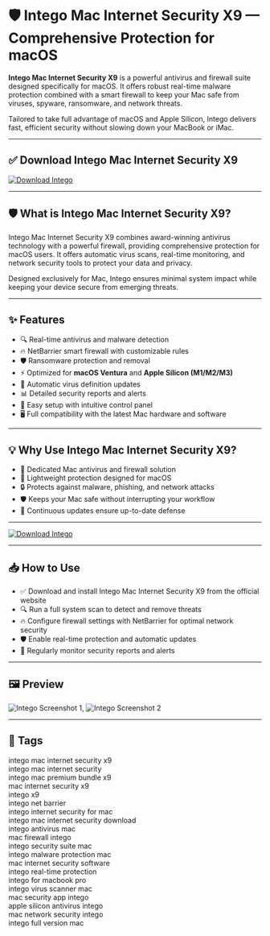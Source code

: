 # 🛡️ Intego Mac Internet Security X9 — Comprehensive Protection for macOS

**Intego Mac Internet Security X9** is a powerful antivirus and firewall suite designed specifically for macOS. It offers robust real-time malware protection combined with a smart firewall to keep your Mac safe from viruses, spyware, ransomware, and network threats.

Tailored to take full advantage of macOS and Apple Silicon, Intego delivers fast, efficient security without slowing down your MacBook or iMac.

---

## ✅ Download Intego Mac Internet Security X9  
[![Download Intego](https://img.shields.io/badge/Download-Intego-blueviolet)](#)

---

## 🛡️ What is Intego Mac Internet Security X9?

Intego Mac Internet Security X9 combines award-winning antivirus technology with a powerful firewall, providing comprehensive protection for macOS users. It offers automatic virus scans, real-time monitoring, and network security tools to protect your data and privacy.

Designed exclusively for Mac, Intego ensures minimal system impact while keeping your device secure from emerging threats.

---

## ✨ Features

- 🔍 Real-time antivirus and malware detection  
- 🔥 NetBarrier smart firewall with customizable rules  
- 🛡 Ransomware protection and removal  
- ⚡️ Optimized for **macOS Ventura** and **Apple Silicon (M1/M2/M3)**  
- 🔄 Automatic virus definition updates  
- 📊 Detailed security reports and alerts  
- 🧰 Easy setup with intuitive control panel  
- 🖥 Full compatibility with the latest Mac hardware and software  

---

## 💡 Why Use Intego Mac Internet Security X9?

- 🧩 Dedicated Mac antivirus and firewall solution  
- 🚀 Lightweight protection designed for macOS  
- 🔒 Protects against malware, phishing, and network attacks  
- 🛡 Keeps your Mac safe without interrupting your workflow  
- 🔄 Continuous updates ensure up-to-date defense  

---

[![Download Intego](https://img.shields.io/badge/Download-Intego-blueviolet)](#)

---

## 📥 How to Use

- ✅ Download and install Intego Mac Internet Security X9 from the official website  
- 🔍 Run a full system scan to detect and remove threats  
- 🔥 Configure firewall settings with NetBarrier for optimal network security  
- 🛡 Enable real-time protection and automatic updates  
- 🔄 Regularly monitor security reports and alerts  

---

## 🖼 Preview

![Intego Screenshot 1](https://i.pcmag.com/imagery/reviews/01TVV3MW3XO2AoxZXgTKbbB-22..v1745599236.png), ![Intego Screenshot 2](https://i.pcmag.com/imagery/reviews/01TVV3MW3XO2AoxZXgTKbbB-27.fit_lim.size_1050x.png)

---

## 📌 Tags

intego mac internet security x9  
intego mac internet security  
intego mac premium bundle x9  
mac internet security x9  
intego x9  
intego net barrier  
intego internet security for mac  
intego mac internet security download  
intego antivirus mac  
mac firewall intego  
intego security suite mac  
intego malware protection mac  
mac internet security software  
intego real-time protection  
intego for macbook pro  
intego virus scanner mac  
mac security app intego  
apple silicon antivirus intego  
mac network security intego  
intego full version mac  

